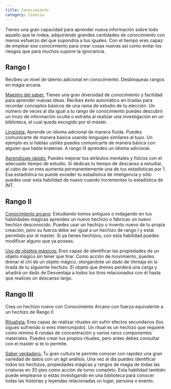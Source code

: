 ```yaml
---
title: Conocimiento
category: Ciencia
---
```


Tienes una gran capacidad para aprender nueva información sobre todo aquello que te rodea, adquiriendo grandes cantidades de conocimiento con menos esfuerzo del que supondría a tus iguales. Con el tiempo eres capaz de emplear ese conocimiento para crear cosas nuevas así como evitar los riesgos que para muchos supone la ignorancia.

## Rango I

Recibes un nivel de talento adicional en conocimiento. Desbloqueas rangos en magia arcana.

<u>Maestro del saber:</u> Tienes una gran diversidad de conocimiento y facilidad para aprender nuevas ideas. Recibes éxito automático en tiradas para recordar conceptos básicos de una rama de estudio de tu elección. Un número de veces al día igual a tu rango de conocimiento puedes descubrir un trozo de información oculta o extraña al realizar una investigación en un biblioteca, el cual queda escogido por el máster.

<u>Lingüista:</u> Aprende un idioma adicional de manera fluida. Puedes comunicarte de manera básica usando lenguajes similares al tuyo. Un ejemplo es si hablas ustilés puedes comunicarte de manera básica con alguien que hable kratense. A rango III aprendes un idioma adicional.

<u>Aprendizaje rápido:</u> Puedes mejorar tus atributos mentales y físicos con el adecuado tiempo de estudio. Si dedicas tu tiempo de descanso a estudiar, al cabo de un mes aumenta permanentemente una de tus estadísticas por 1. Esa estadística no puede exceder tu estadística de inteligencia y sólo puedes usar esta habilidad de nuevo cuando incrementes tu estadística de INT.

## Rango II

<u>Conocimiento arcano</u>: Estudiando tomos antiguos o indagando en tus habilidades mágicas aprendes un nuevo hechizo o fabricas un nuevo hechizo desconocido. Puedes usar un hechizo o invento nuevo de tu propia creación, pero su fuerza debe ser igual a un hechizo de rango I y estar permitido por el máster. Si ya tienes hechizos, con esta habilidad puedes modificar alguno que ya poseas.

<u>Uso de objetos mágicos:</u> Eres capaz de identificar las propiedades de un objeto mágico sin tener que tirar. Como acción de movimiento, puedes drenar el chi de un objeto mágico, otorgándote un dado de Ventaja en la tirada de tu siguiente hechizo. El objeto que drenes perderá una carga y añadirá un dado de Desventaja a todos los tiros relacionados con él hasta que realices un descanso largo.

## Rango III 

Crea un hechizo nuevo con Conocimiento Arcano con fuerza equivalente a un hechizo de Rango II

<u>Ritualista:</u> Eres capaz de realizar rituales sin sufrir efectos secundarios (los sigues sufriendo si eres interrumpido). Un ritual es un hechizo que requiere como mínimo 6 rondas de concentración y varios raros componentes materiales. Puedes crear tus propios rituales, pero antes debes consultar con el master si te lo permite.

<u>Saber verdadero:</u> Tu gran cultura te permite conocer con rapidez una gran variedad de datos con un ágil análisis. Una vez al día puedes identificar todos los hechizos, propiedades mágicas y rangos de magia de todas las criaturas en 30 pies como acción de turno completo. Esta habilidad también puede emplearse si estás investigando en una biblioteca para conocer todas las historias y leyendas relacionadas un lugar, persona o evento.

